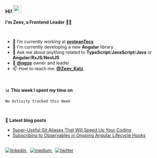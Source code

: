 <h3>
  Hi! <img src="https://media.giphy.com/media/hvRJCLFzcasrR4ia7z/giphy.gif" width="25px">
</h3>

**I'm Zeev, a Frontend Leader** 👨‍💻

<br/>

- 💼 I’m currently working at **[proteanTecs](https://www.proteantecs.com)**
- 🌱 I'm currently developing a new **Angular** library
- 💬 Ask me about anything related to **TypeScript**/**JavaScript**/**Java** or **Angular**/**RxJS**/**NestJS**
- 🚀 **[@ngze](https://github.com/ngze)** owner and leader
- 📫 How to reach me: **[@Zeev_Katz](https://twitter.com/Zeev_Katz)**

<br/>

📊 **This week I spent my time on**
<!--START_SECTION:waka-->
```text
No Activity tracked this Week
```
<!--END_SECTION:waka-->

<br/>

📕 **Latest blog posts**
<!-- BLOG-POST-LIST:START -->
- [Super-Useful Git Aliases That Will Speed Up Your Coding](https://betterprogramming.pub/super-useful-git-aliases-that-will-speed-up-your-coding-6c883c65b6f6?source=rss-7a220ee6b5f1------2)
- [Subscribing to Observables in Ongoing Angular Lifecycle Hooks](https://betterprogramming.pub/subscribing-observables-in-ongoing-angular-lifecycle-hooks-473224afda?source=rss-7a220ee6b5f1------2)
<!-- BLOG-POST-LIST:END -->

<br/>

<a href="https://linkedin.com/in/zeev-katz" target="_blank">
  <img src=https://img.shields.io/badge/linkedin-%231E77B5.svg?&style=for-the-badge&logo=linkedin&logoColor=white alt=linkedin style="margin-bottom: 5px;" />
</a>
&nbsp;
<a href="https://medium.com/@zeevkatz" target="_blank">
  <img src=https://img.shields.io/badge/medium-%23292929.svg?&style=for-the-badge&logo=medium&logoColor=white alt=medium style="margin-bottom: 5px;" />
</a>
&nbsp;
<a href="https://twitter.com/Zeev_Katz" target="_blank">
  <img src=https://img.shields.io/badge/twitter-%23292929.svg?&style=for-the-badge&logo=twitter&logoColor=white alt=twitter style="margin-bottom: 5px;" />
</a>
